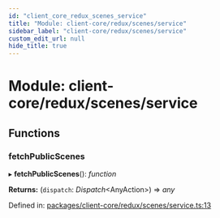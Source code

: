 ```yaml
---
id: "client_core_redux_scenes_service"
title: "Module: client-core/redux/scenes/service"
sidebar_label: "client-core/redux/scenes/service"
custom_edit_url: null
hide_title: true
---
```


# Module: client-core/redux/scenes/service

## Functions

### fetchPublicScenes

▸ **fetchPublicScenes**(): *function*

**Returns:** (`dispatch`: *Dispatch*<AnyAction\>) => *any*

Defined in: [packages/client-core/redux/scenes/service.ts:13](https://github.com/xr3ngine/xr3ngine/blob/9d253dc38/packages/client-core/redux/scenes/service.ts#L13)
